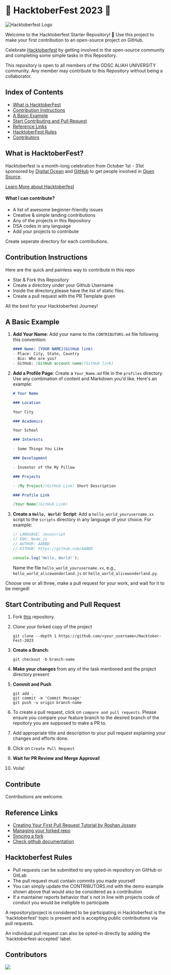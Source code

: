 # 🎃 HacktoberFest 2023 🎃
![Hacktoberfest Logo](https://th.bing.com/th/id/OIP.L08nqV86W-zK1SkgtEuXYgHaD5?pid=ImgDet&rs=1)

Welcome to the Hacktoberfest Starter Repository! 🎉 Use this project to make your first contribution to an open-source project on GitHub.

Celebrate [Hacktoberfest](https://hacktoberfest.digitalocean.com/) by getting involved in the open-source community and completing some simple tasks in this Repository.

This repository is open to all members of the GDSC ALIAH UNIVERSITY community. Any member may contribute to this Repository without being a collaborator.

## Index of Contents
- [What is HacktoberFest](#what-is-hacktoberfest)
- [Contribution Instructions](#contribution-instructions)
- [A Basic Example](#a-basic-example)
- [Start Contributing and Pull Request](#start-contributing-and-pull-request)
- [Reference Links](#reference-links)
- [HacktoberFest Rules](#hacktoberfest-rules)
- [Contributors](#contributors)

## What is HacktoberFest?

Hacktoberfest is a month-long celebration from October 1st - 31st sponsored by [Digital Ocean](https://hacktoberfest.digitalocean.com/) and [GitHub](https://github.com/blog/2433-celebrate-open-source-this-october-with-hacktoberfest) to get people involved in [Open Source](https://github.com/open-source).

[Learn More about Hacktoberfest](https://hacktoberfest.digitalocean.com/)

#### What I can contribute?

- A list of awesome beginner-friendly issues
- Creative & simple landing contributions
- Any of the projects in this Repository
- DSA codes in any language
- Add your projects to contribute

Create seperate directory for each contributions.

## Contribution Instructions

Here are the quick and painless way to contribute in this repo

- Star & Fork this Repository
- Create a directory under your Github Username
- Inside the directory,please have the list of static files.
- Create a pull request with the PR Template given

All the best for your Hacktoberfest Journey!

## A Basic Example

1. **Add Your Name**: Add your name to the `CONTRIBUTORS.md` file following this convention:

    ```markdown
    #### Name: [YOUR NAME](GitHub link)
    - Place: City, State, Country
    - Bio: Who are you?
    - GitHub: [GitHub account name](GitHub link)
    ```

2. **Add a Profile Page**: Create a `Your_Name.md` file in the `profiles` directory. Use any combination of content and Markdown you'd like. Here's an example:

    ```markdown
    # Your Name

    ### Location

    Your City

    ### Academics

    Your School

    ### Interests

    - Some Things You Like

    ### Development

    - Inventor of the My Pillow

    ### Projects

    - [My Project](GitHub Link) Short Description

    ### Profile Link

    [Your Name](GitHub Link)
    ```

3. **Create a `Hello, World!` Script**: Add a `hello_world_yourusername.xx` script to the `scripts` directory in any language of your choice. For example:

    ```javascript
    // LANGUAGE: Javascript
    // ENV: Node.js
    // AUTHOR: AABBD
    // GITHUB: https://github.com/AABBD

    console.log('Hello, World!');
    ```

    Name the file `hello_world_yourusername.xx`, e.g., `hello_world_alicewonderland.js` or `hello_world_alicewonderland.py`.

Choose one or all three, make a pull request for your work, and wait for it to be merged!

## Start Contributing and Pull Request

1. Fork [this](https://github.com/GDSC-Aliah/Hacktober-Fest-2023.git) repository.

2. Clone your forked copy of the project
    ```
    git clone --depth 1 https://github.com/<your_username>/Hacktober-Fest-2023
    ```
3. **Create a Branch**:
    ```
    git checkout -b branch-name
    ```

4. **Make your changes** from any of the task mentioned and the project directory present

5. **Commit and Push**
    ```
    git add .
    git commit -m 'Commit Message'
    git push -u origin branch-name
    ```

6. To create a pull request, click on `compare and pull requests`. Please ensure you compare your feature branch to the desired branch of the repoitory you are supposed to make a PR to.

7. Add appropriate title and description to your pull request explaining your changes and efforts done.

8. Click on `Create Pull Request`

9. **Wait for PR Review and Merge Approval**!

10. Voila!

## Contribute
Contributions are welcome.

## Reference Links

- [Creating Your First Pull Request Tutorial by Roshan Jossey](https://github.com/Roshanjossey/first-contributions)
- [Managing your forked repo](https://help.github.com/articles/fork-a-repo/)
- [Syncing a fork](https://help.github.com/articles/syncing-a-fork/)
- [Check github documentation](https://docs.github.com/en/get-started/quickstart/create-a-repo/)

## Hacktoberfest Rules
- Pull requests can be submitted to any opted-in repository on GitHub or GitLab
- The pull request must contain commits you made yourself
- You can simply update the CONTRIBUTORS.md with the demo example shown above that would also be considered as a contribution
- If a maintainer reports behavior that`s not in line with projects code of conduct you would be ineligible to participate

A repository/project is considered to be participating in Hacktoberfest is the 'hacktoberfest' topic is present and is accepting public contributions via pull requests.

An individual pull request can also be opted-in directly by adding the 'hacktoberfest-accepted' label.

## Contributors

<a href="https://github.com/GDSC-Aliah/Hacktober-Fest-2023/graphs/contributors">
  <img src="https://contrib.rocks/image?repo=GDSC-Aliah/Hacktober-Fest-2023" />
</a>



